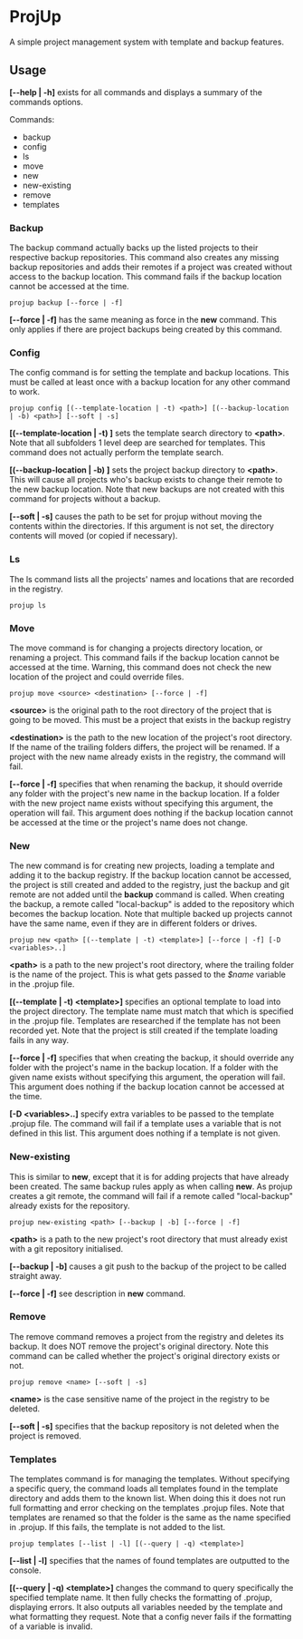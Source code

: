 # ProjUp

A simple project management system with template and backup features.

## Usage

**[--help | -h]** exists for all commands and displays a summary of the commands options.

Commands:
- backup
- config
- ls
- move
- new
- new-existing
- remove
- templates


### Backup
The backup command actually backs up the listed projects to their respective backup repositories.
This command also creates any missing backup repositories and adds their remotes if a project was created without access to the backup location.
This command fails if the backup location cannot be accessed at the time.
```
projup backup [--force | -f]
```

**[--force | -f]** has the same meaning as force in the **new** command.
This only applies if there are project backups being created by this command.


### Config
The config command is for setting the template and backup locations.
This must be called at least once with a backup location for any other command to work.
```
projup config [(--template-location | -t) <path>] [(--backup-location | -b) <path>] [--soft | -s]
```

**[(--template-location | -t) <path>]** sets the template search directory to **\<path>**.
Note that all subfolders 1 level deep are searched for templates.
This command does not actually perform the template search.

**[(--backup-location | -b) <path>]** sets the project backup directory to **\<path>**.
This will cause all projects who's backup exists to change their remote to the new backup location.
Note that new backups are not created with this command for projects without a backup.

**[--soft | -s]** causes the path to be set for projup without moving the contents within the directories.
If this argument is not set, the directory contents will moved (or copied if necessary).


### Ls
The ls command lists all the projects' names and locations that are recorded in the registry.
```
projup ls
```


### Move
The move command is for changing a projects directory location, or renaming a project.
This command fails if the backup location cannot be accessed at the time.
Warning, this command does not check the new location of the project and could override files.
```
projup move <source> <destination> [--force | -f]
```

**\<source>** is the original path to the root directory of the project that is going to be moved.
This must be a project that exists in the backup registry

**\<destination>** is the path to the new location of the project's root directory.
If the name of the trailing folders differs, the project will be renamed.
If a project with the new name already exists in the registry, the command will fail.

**[--force | -f]** specifies that when renaming the backup, it should override any folder with the project's new name in the backup location.
If a folder with the new project name exists without specifying this argument, the operation will fail.
This argument does nothing if the backup location cannot be accessed at the time or the project's name does not change.


### New
The new command is for creating new projects, loading a template and adding it to the backup registry.
If the backup location cannot be accessed, the project is still created and added to the registry,
just the backup and git remote are not added until the **backup** command is called.
When creating the backup, a remote called "local-backup" is added to the repository which becomes the backup location.
Note that multiple backed up projects cannot have the same name, even if they are in different folders or drives.
```
projup new <path> [(--template | -t) <template>] [--force | -f] [-D <variables>..]
```
**\<path>** is a path to the new project's root directory, where the trailing folder is the name of the project.
This is what gets passed to the *$name* variable in the .projup file.

**[(--template | -t) \<template>]** specifies an optional template to load into the project directory.
The template name must match that which is specified in the .projup file. Templates are researched if the template has not been recorded yet.
Note that the project is still created if the template loading fails in any way.

**[--force | -f]** specifies that when creating the backup, it should override any folder with the project's name in the backup location.
If a folder with the given name exists without specifying this argument, the operation will fail.
This argument does nothing if the backup location cannot be accessed at the time.

**[-D \<variables>..]** specify extra variables to be passed to the template .projup file.
The command will fail if a template uses a variable that is not defined in this list.
This argument does nothing if a template is not given.


### New-existing
This is similar to **new**, except that it is for adding projects that have already been created.
The same backup rules apply as when calling **new**.
As projup creates a git remote, the command will fail if a remote called "local-backup" already exists for the repository.
```
projup new-existing <path> [--backup | -b] [--force | -f]
```
**\<path>** is a path to the new project's root directory that must already exist with a git repository initialised.

**[--backup | -b]** causes a git push to the backup of the project to be called straight away.

**[--force | -f]** see description in **new** command.


### Remove
The remove command removes a project from the registry and deletes its backup.
It does NOT remove the project's original directory.
Note this command can be called whether the project's original directory exists or not.
```
projup remove <name> [--soft | -s]
```

**\<name>** is the case sensitive name of the project in the registry to be deleted.

**[--soft | -s]** specifies that the backup repository is not deleted when the project is removed.


### Templates
The templates command is for managing the templates.
Without specifying a specific query, the command loads all templates found in the template directory and adds them to the known list.
When doing this it does not run full formatting and error checking on the templates .projup files.
Note that templates are renamed so that the folder is the same as the name specified in .projup.
If this fails, the template is not added to the list.
```
projup templates [--list | -l] [(--query | -q) <template>]
```

**[--list | -l]** specifies that the names of found templates are outputted to the console.

**[(--query | -q) \<template>]** changes the command to query specifically the specified template name.
It then fully checks the formatting of .projup, displaying errors.
It also outputs all variables needed by the template and what formatting they request.
Note that a config never fails if the formatting of a variable is invalid.
